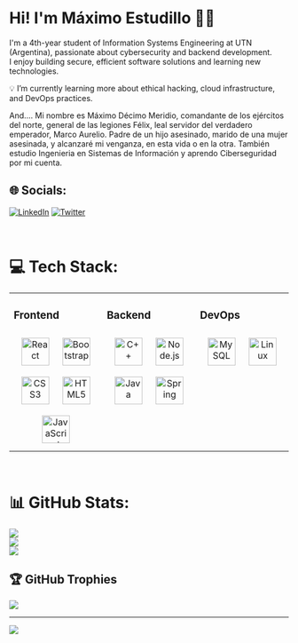# Hi! I'm Máximo Estudillo 👨‍💻  
I'm a 4th-year student of Information Systems Engineering at UTN (Argentina), passionate about cybersecurity and backend development.  
I enjoy building secure, efficient software solutions and learning new technologies.

💡 I’m currently learning more about ethical hacking, cloud infrastructure, and DevOps practices.

And.... Mi nombre es Máximo Décimo Meridio, comandante de los ejércitos del norte, general de las legiones Félix, leal servidor del verdadero emperador, Marco Aurelio. Padre de un hijo asesinado, marido de una mujer asesinada, y alcanzaré mi venganza, en esta vida o en la otra. También estudio Ingenieria en Sistemas de Información y aprendo Ciberseguridad por mi cuenta.
## 🌐 Socials:
[![LinkedIn](https://img.shields.io/badge/LinkedIn-%230077B5.svg?logo=linkedin&logoColor=white)](https://www.linkedin.com/in/maxidoe24//) [![Twitter](https://img.shields.io/badge/Twitter-%231DA1F2.svg?logo=Twitter&logoColor=white)](https://twitter.com/maxidoe2) 

<br/>  

# 💻 Tech Stack:
<table><tr><td valign="top" width="33%">

### Frontend  
<div align="center">  
<a href="https://reactjs.org/" target="_blank"><img style="margin: 10px" src="https://profilinator.rishav.dev/skills-assets/react-original-wordmark.svg" alt="React" height="50" /></a>  
<a href="https://getbootstrap.com/docs/3.4/javascript/" target="_blank"><img style="margin: 10px" src="https://profilinator.rishav.dev/skills-assets/bootstrap-plain.svg" alt="Bootstrap" height="50" /></a>  
<a href="https://www.w3schools.com/css/" target="_blank"><img style="margin: 10px" src="https://profilinator.rishav.dev/skills-assets/css3-original-wordmark.svg" alt="CSS3" height="50" /></a>  
<a href="https://en.wikipedia.org/wiki/HTML5" target="_blank"><img style="margin: 10px" src="https://profilinator.rishav.dev/skills-assets/html5-original-wordmark.svg" alt="HTML5" height="50" /></a>  
<a href="https://www.javascript.com/" target="_blank"><img style="margin: 10px" src="https://profilinator.rishav.dev/skills-assets/javascript-original.svg" alt="JavaScript" height="50" /></a>  
</div>

</td><td valign="top" width="33%">

### Backend  
<div align="center">  
<a href="https://www.cplusplus.com/" target="_blank"><img style="margin: 10px" src="https://profilinator.rishav.dev/skills-assets/cplusplus-original.svg" alt="C++" height="50" /></a>  
<a href="https://nodejs.org/" target="_blank"><img style="margin: 10px" src="https://profilinator.rishav.dev/skills-assets/nodejs-original-wordmark.svg" alt="Node.js" height="50" /></a>  
<a href="https://www.java.com/" target="_blank"><img style="margin: 10px" src="https://profilinator.rishav.dev/skills-assets/java-original-wordmark.svg" alt="Java" height="50" /></a>  
<a href="https://docs.spring.io/spring-framework/docs/3.0.x/reference/expressions.html#:~:text=The%20Spring%20Expression%20Language%20(SpEL,and%20basic%20string%20templating%20functionality." target="_blank"><img style="margin: 10px" src="https://profilinator.rishav.dev/skills-assets/springio-icon.svg" alt="Spring" height="50" /></a>  
</div>

</td><td valign="top" width="33%">

### DevOps  
<div align="center">  
<a href="https://www.mysql.com/" target="_blank"><img style="margin: 10px" src="https://profilinator.rishav.dev/skills-assets/mysql-original-wordmark.svg" alt="MySQL" height="50" /></a>  
<a href="https://www.linux.org/" target="_blank"><img style="margin: 10px" src="https://profilinator.rishav.dev/skills-assets/linux-original.svg" alt="Linux" height="50" /></a>   
</div>

</td></tr></table>  

<br/>

# 📊 GitHub Stats:
![](https://github-readme-stats.vercel.app/api?username=maxidoe2&theme=algolia&hide_border=true&include_all_commits=false&count_private=false)<br/>
![](https://github-readme-streak-stats.herokuapp.com/?user=maxidoe2&theme=algolia&hide_border=true)<br/>
![](https://github-readme-stats.vercel.app/api/top-langs/?username=maxidoe2&theme=algolia&hide_border=true&include_all_commits=false&count_private=false&layout=compact)

## 🏆 GitHub Trophies
![](https://github-profile-trophy.vercel.app/?username=maxidoe2&theme=discord&no-frame=true&no-bg=true&margin-w=4)

---
[![](https://visitcount.itsvg.in/api?id=maxidoe2y&icon=5&color=3)](https://visitcount.itsvg.in)

<!-- Proudly created with GPRM ( https://gprm.itsvg.in ) -->
